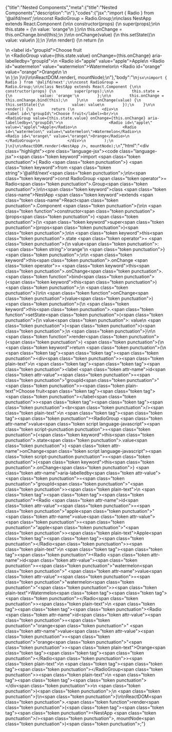 {"title":"Nested Components","meta":{"title":"Nested Components","description":"\n"},"codes":{"jsx":"import { Radio } from '@alifd/next';\n\nconst RadioGroup = Radio.Group;\n\nclass NestApp extends React.Component {\n\n    constructor(props) {\n        super(props);\n\n        this.state = {\n            value: 'orange'\n        };\n\n        this.onChange = this.onChange.bind(this);\n    }\n\n    onChange(value) {\n        this.setState({\n            value: value\n        });\n    }\n\n    render() {\n        return (\n            <div>\n                <label id=\"groupId\">Choose fruit</label><br/>\n                <RadioGroup value={this.state.value} onChange={this.onChange} aria-labelledby=\"groupId\">\n                    <Radio id=\"apple\" value=\"apple\">Apple</Radio>\n                    <Radio id=\"watermelon\" value=\"watermelon\">Watermelon</Radio>\n                    <Radio id=\"orange\" value=\"orange\">Orange</Radio>\n                </RadioGroup>\n            </div>\n        );\n    }\n}\n\nReactDOM.render(<NestApp />, mountNode);\n"},"body":"\n````jsx\nimport { Radio } from '@alifd/next';\n\nconst RadioGroup = Radio.Group;\n\nclass NestApp extends React.Component {\n\n    constructor(props) {\n        super(props);\n\n        this.state = {\n            value: 'orange'\n        };\n\n        this.onChange = this.onChange.bind(this);\n    }\n\n    onChange(value) {\n        this.setState({\n            value: value\n        });\n    }\n\n    render() {\n        return (\n            <div>\n                <label id=\"groupId\">Choose fruit</label><br/>\n                <RadioGroup value={this.state.value} onChange={this.onChange} aria-labelledby=\"groupId\">\n                    <Radio id=\"apple\" value=\"apple\">Apple</Radio>\n                    <Radio id=\"watermelon\" value=\"watermelon\">Watermelon</Radio>\n                    <Radio id=\"orange\" value=\"orange\">Orange</Radio>\n                </RadioGroup>\n            </div>\n        );\n    }\n}\n\nReactDOM.render(<NestApp />, mountNode);\n````","html":"<script>(function(){'use strict';\n\nvar _createClass = function () { function defineProperties(target, props) { for (var i = 0; i < props.length; i++) { var descriptor = props[i]; descriptor.enumerable = descriptor.enumerable || false; descriptor.configurable = true; if (\"value\" in descriptor) descriptor.writable = true; Object.defineProperty(target, descriptor.key, descriptor); } } return function (Constructor, protoProps, staticProps) { if (protoProps) defineProperties(Constructor.prototype, protoProps); if (staticProps) defineProperties(Constructor, staticProps); return Constructor; }; }();\n\nvar _next = require('@alifd/next');\n\nfunction _classCallCheck(instance, Constructor) { if (!(instance instanceof Constructor)) { throw new TypeError(\"Cannot call a class as a function\"); } }\n\nfunction _possibleConstructorReturn(self, call) { if (!self) { throw new ReferenceError(\"this hasn't been initialised - super() hasn't been called\"); } return call && (typeof call === \"object\" || typeof call === \"function\") ? call : self; }\n\nfunction _inherits(subClass, superClass) { if (typeof superClass !== \"function\" && superClass !== null) { throw new TypeError(\"Super expression must either be null or a function, not \" + typeof superClass); } subClass.prototype = Object.create(superClass && superClass.prototype, { constructor: { value: subClass, enumerable: false, writable: true, configurable: true } }); if (superClass) Object.setPrototypeOf ? Object.setPrototypeOf(subClass, superClass) : subClass.__proto__ = superClass; }\n\nvar RadioGroup = _next.Radio.Group;\n\nvar NestApp = function (_React$Component) {\n    _inherits(NestApp, _React$Component);\n\n    function NestApp(props) {\n        _classCallCheck(this, NestApp);\n\n        var _this = _possibleConstructorReturn(this, (NestApp.__proto__ || Object.getPrototypeOf(NestApp)).call(this, props));\n\n        _this.state = {\n            value: 'orange'\n        };\n\n        _this.onChange = _this.onChange.bind(_this);\n        return _this;\n    }\n\n    _createClass(NestApp, [{\n        key: 'onChange',\n        value: function onChange(value) {\n            this.setState({\n                value: value\n            });\n        }\n    }, {\n        key: 'render',\n        value: function render() {\n            return React.createElement(\n                'div',\n                null,\n                React.createElement(\n                    'label',\n                    { id: 'groupId' },\n                    'Choose fruit'\n                ),\n                React.createElement('br', null),\n                React.createElement(\n                    RadioGroup,\n                    { value: this.state.value, onChange: this.onChange, 'aria-labelledby': 'groupId' },\n                    React.createElement(\n                        _next.Radio,\n                        { id: 'apple', value: 'apple' },\n                        'Apple'\n                    ),\n                    React.createElement(\n                        _next.Radio,\n                        { id: 'watermelon', value: 'watermelon' },\n                        'Watermelon'\n                    ),\n                    React.createElement(\n                        _next.Radio,\n                        { id: 'orange', value: 'orange' },\n                        'Orange'\n                    )\n                )\n            );\n        }\n    }]);\n\n    return NestApp;\n}(React.Component);\n\nReactDOM.render(React.createElement(NestApp, null), mountNode);})()</script><div class=\"highlight\"><pre class=\"language-jsx\"><code class=\"language-jsx\"><span class=\"token keyword\">import</span> <span class=\"token punctuation\">{</span> Radio <span class=\"token punctuation\">}</span> <span class=\"token keyword\">from</span> <span class=\"token string\">'@alifd/next'</span><span class=\"token punctuation\">;</span>\n\n<span class=\"token keyword\">const</span> RadioGroup <span class=\"token operator\">=</span> Radio<span class=\"token punctuation\">.</span>Group<span class=\"token punctuation\">;</span>\n\n<span class=\"token keyword\">class</span> <span class=\"token class-name\">NestApp</span> <span class=\"token keyword\">extends</span> <span class=\"token class-name\">React<span class=\"token punctuation\">.</span>Component</span> <span class=\"token punctuation\">{</span>\n\n    <span class=\"token function\">constructor</span><span class=\"token punctuation\">(</span>props<span class=\"token punctuation\">)</span> <span class=\"token punctuation\">{</span>\n        <span class=\"token keyword\">super</span><span class=\"token punctuation\">(</span>props<span class=\"token punctuation\">)</span><span class=\"token punctuation\">;</span>\n\n        <span class=\"token keyword\">this</span><span class=\"token punctuation\">.</span>state <span class=\"token operator\">=</span> <span class=\"token punctuation\">{</span>\n            value<span class=\"token punctuation\">:</span> <span class=\"token string\">'orange'</span>\n        <span class=\"token punctuation\">}</span><span class=\"token punctuation\">;</span>\n\n        <span class=\"token keyword\">this</span><span class=\"token punctuation\">.</span>onChange <span class=\"token operator\">=</span> <span class=\"token keyword\">this</span><span class=\"token punctuation\">.</span>onChange<span class=\"token punctuation\">.</span><span class=\"token function\">bind</span><span class=\"token punctuation\">(</span><span class=\"token keyword\">this</span><span class=\"token punctuation\">)</span><span class=\"token punctuation\">;</span>\n    <span class=\"token punctuation\">}</span>\n\n    <span class=\"token function\">onChange</span><span class=\"token punctuation\">(</span>value<span class=\"token punctuation\">)</span> <span class=\"token punctuation\">{</span>\n        <span class=\"token keyword\">this</span><span class=\"token punctuation\">.</span><span class=\"token function\">setState</span><span class=\"token punctuation\">(</span><span class=\"token punctuation\">{</span>\n            value<span class=\"token punctuation\">:</span> value\n        <span class=\"token punctuation\">}</span><span class=\"token punctuation\">)</span><span class=\"token punctuation\">;</span>\n    <span class=\"token punctuation\">}</span>\n\n    <span class=\"token function\">render</span><span class=\"token punctuation\">(</span><span class=\"token punctuation\">)</span> <span class=\"token punctuation\">{</span>\n        <span class=\"token keyword\">return</span> <span class=\"token punctuation\">(</span>\n            <span class=\"token tag\"><span class=\"token tag\"><span class=\"token punctuation\">&lt;</span>div</span><span class=\"token punctuation\">></span></span><span class=\"token plain-text\">\n                </span><span class=\"token tag\"><span class=\"token tag\"><span class=\"token punctuation\">&lt;</span>label</span> <span class=\"token attr-name\">id</span><span class=\"token attr-value\"><span class=\"token punctuation\">=</span><span class=\"token punctuation\">\"</span>groupId<span class=\"token punctuation\">\"</span></span><span class=\"token punctuation\">></span></span><span class=\"token plain-text\">Choose fruit</span><span class=\"token tag\"><span class=\"token tag\"><span class=\"token punctuation\">&lt;/</span>label</span><span class=\"token punctuation\">></span></span><span class=\"token tag\"><span class=\"token tag\"><span class=\"token punctuation\">&lt;</span>br</span><span class=\"token punctuation\">/></span></span><span class=\"token plain-text\">\n                </span><span class=\"token tag\"><span class=\"token tag\"><span class=\"token punctuation\">&lt;</span>RadioGroup</span> <span class=\"token attr-name\">value</span><span class=\"token script language-javascript\"><span class=\"token script-punctuation punctuation\">=</span><span class=\"token punctuation\">{</span><span class=\"token keyword\">this</span><span class=\"token punctuation\">.</span>state<span class=\"token punctuation\">.</span>value<span class=\"token punctuation\">}</span></span> <span class=\"token attr-name\">onChange</span><span class=\"token script language-javascript\"><span class=\"token script-punctuation punctuation\">=</span><span class=\"token punctuation\">{</span><span class=\"token keyword\">this</span><span class=\"token punctuation\">.</span>onChange<span class=\"token punctuation\">}</span></span> <span class=\"token attr-name\">aria-labelledby</span><span class=\"token attr-value\"><span class=\"token punctuation\">=</span><span class=\"token punctuation\">\"</span>groupId<span class=\"token punctuation\">\"</span></span><span class=\"token punctuation\">></span></span><span class=\"token plain-text\">\n                    </span><span class=\"token tag\"><span class=\"token tag\"><span class=\"token punctuation\">&lt;</span>Radio</span> <span class=\"token attr-name\">id</span><span class=\"token attr-value\"><span class=\"token punctuation\">=</span><span class=\"token punctuation\">\"</span>apple<span class=\"token punctuation\">\"</span></span> <span class=\"token attr-name\">value</span><span class=\"token attr-value\"><span class=\"token punctuation\">=</span><span class=\"token punctuation\">\"</span>apple<span class=\"token punctuation\">\"</span></span><span class=\"token punctuation\">></span></span><span class=\"token plain-text\">Apple</span><span class=\"token tag\"><span class=\"token tag\"><span class=\"token punctuation\">&lt;/</span>Radio</span><span class=\"token punctuation\">></span></span><span class=\"token plain-text\">\n                    </span><span class=\"token tag\"><span class=\"token tag\"><span class=\"token punctuation\">&lt;</span>Radio</span> <span class=\"token attr-name\">id</span><span class=\"token attr-value\"><span class=\"token punctuation\">=</span><span class=\"token punctuation\">\"</span>watermelon<span class=\"token punctuation\">\"</span></span> <span class=\"token attr-name\">value</span><span class=\"token attr-value\"><span class=\"token punctuation\">=</span><span class=\"token punctuation\">\"</span>watermelon<span class=\"token punctuation\">\"</span></span><span class=\"token punctuation\">></span></span><span class=\"token plain-text\">Watermelon</span><span class=\"token tag\"><span class=\"token tag\"><span class=\"token punctuation\">&lt;/</span>Radio</span><span class=\"token punctuation\">></span></span><span class=\"token plain-text\">\n                    </span><span class=\"token tag\"><span class=\"token tag\"><span class=\"token punctuation\">&lt;</span>Radio</span> <span class=\"token attr-name\">id</span><span class=\"token attr-value\"><span class=\"token punctuation\">=</span><span class=\"token punctuation\">\"</span>orange<span class=\"token punctuation\">\"</span></span> <span class=\"token attr-name\">value</span><span class=\"token attr-value\"><span class=\"token punctuation\">=</span><span class=\"token punctuation\">\"</span>orange<span class=\"token punctuation\">\"</span></span><span class=\"token punctuation\">></span></span><span class=\"token plain-text\">Orange</span><span class=\"token tag\"><span class=\"token tag\"><span class=\"token punctuation\">&lt;/</span>Radio</span><span class=\"token punctuation\">></span></span><span class=\"token plain-text\">\n                </span><span class=\"token tag\"><span class=\"token tag\"><span class=\"token punctuation\">&lt;/</span>RadioGroup</span><span class=\"token punctuation\">></span></span><span class=\"token plain-text\">\n            </span><span class=\"token tag\"><span class=\"token tag\"><span class=\"token punctuation\">&lt;/</span>div</span><span class=\"token punctuation\">></span></span>\n        <span class=\"token punctuation\">)</span><span class=\"token punctuation\">;</span>\n    <span class=\"token punctuation\">}</span>\n<span class=\"token punctuation\">}</span>\n\nReactDOM<span class=\"token punctuation\">.</span><span class=\"token function\">render</span><span class=\"token punctuation\">(</span><span class=\"token tag\"><span class=\"token tag\"><span class=\"token punctuation\">&lt;</span>NestApp</span> <span class=\"token punctuation\">/></span></span><span class=\"token punctuation\">,</span> mountNode<span class=\"token punctuation\">)</span><span class=\"token punctuation\">;</span></code></pre></div>"}